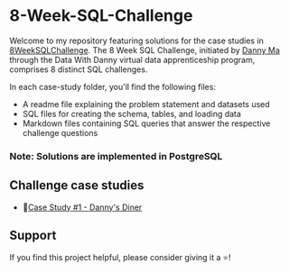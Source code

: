 # 8-Week-SQL-Challenge

Welcome to my repository featuring solutions for the case studies in [8WeekSQLChallenge](https://8weeksqlchallenge.com/). The 8 Week SQL Challenge, initiated by [Danny Ma](https://www.datawithdanny.com/) through the Data With Danny virtual data apprenticeship program, comprises 8 distinct SQL challenges.

In each case-study folder, you'll find the following files:

* A readme file explaining the problem statement and datasets used
* SQL files for creating the schema, tables, and loading data
* Markdown files containing SQL queries that answer the respective challenge questions

### Note: Solutions are implemented in PostgreSQL


## Challenge case studies
* 🍜[Case Study #1 - Danny's Diner](./Case%20Study%20%231%20-%20Danny's%20Diner/DannysDinerSolution.md)


## Support

If you find this project helpful, please consider giving it a ⭐️!
